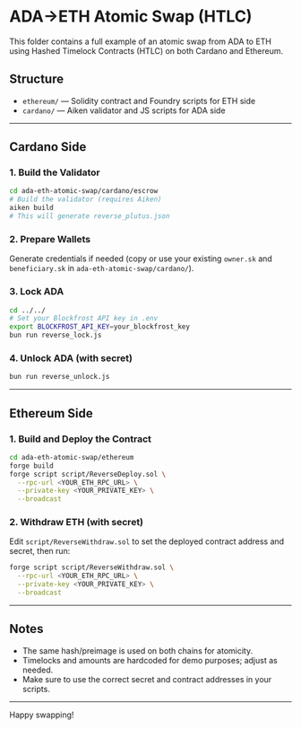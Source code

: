 # ADA→ETH Atomic Swap (HTLC)

This folder contains a full example of an atomic swap from ADA to ETH using Hashed Timelock Contracts (HTLC) on both Cardano and Ethereum.

## Structure

- `ethereum/` — Solidity contract and Foundry scripts for ETH side
- `cardano/` — Aiken validator and JS scripts for ADA side

---

## Cardano Side

### 1. Build the Validator

```sh
cd ada-eth-atomic-swap/cardano/escrow
# Build the validator (requires Aiken)
aiken build
# This will generate reverse_plutus.json
```

### 2. Prepare Wallets

Generate credentials if needed (copy or use your existing `owner.sk` and `beneficiary.sk` in `ada-eth-atomic-swap/cardano/`).

### 3. Lock ADA

```sh
cd ../../
# Set your Blockfrost API key in .env
export BLOCKFROST_API_KEY=your_blockfrost_key
bun run reverse_lock.js
```

### 4. Unlock ADA (with secret)

```sh
bun run reverse_unlock.js
```

---

## Ethereum Side

### 1. Build and Deploy the Contract

```sh
cd ada-eth-atomic-swap/ethereum
forge build
forge script script/ReverseDeploy.sol \
  --rpc-url <YOUR_ETH_RPC_URL> \
  --private-key <YOUR_PRIVATE_KEY> \
  --broadcast
```

### 2. Withdraw ETH (with secret)

Edit `script/ReverseWithdraw.sol` to set the deployed contract address and secret, then run:

```sh
forge script script/ReverseWithdraw.sol \
  --rpc-url <YOUR_ETH_RPC_URL> \
  --private-key <YOUR_PRIVATE_KEY> \
  --broadcast
```

---

## Notes
- The same hash/preimage is used on both chains for atomicity.
- Timelocks and amounts are hardcoded for demo purposes; adjust as needed.
- Make sure to use the correct secret and contract addresses in your scripts.

---

Happy swapping! 